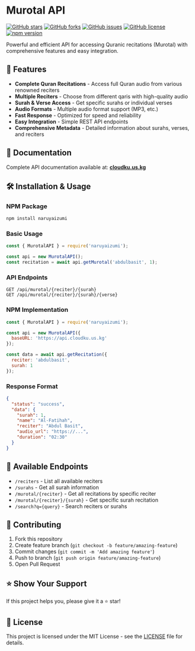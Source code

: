 # Murotal API

[![GitHub stars](https://img.shields.io/github/stars/cloudkuimages/cloudku-murotal-api?style=social)](https://github.com/cloudkuimages/murotal-api/stargazers)
[![GitHub forks](https://img.shields.io/github/forks/cloudkuimages/cloudku-murotal-api?style=social)](https://github.com/cloudkuimages/murotal-api/network/members)
[![GitHub issues](https://img.shields.io/github/issues/cloudkuimages/murotal-api)](https://github.com/cloudkuimages/cloudku-murotal-api/issues)
[![GitHub license](https://img.shields.io/github/license/cloudkuimages/cloudku-murotal-api)](https://github.com/cloudkuimages/cloudku-murotal-api/blob/main/LICENSE)
[![npm version](https://img.shields.io/npm/v/naruyaizumi)](https://www.npmjs.com/package/naruyaizumi)

Powerful and efficient API for accessing Quranic recitations (Murotal) with comprehensive features and easy integration.

## 🚀 Features

- **Complete Quran Recitations** - Access full Quran audio from various renowned reciters
- **Multiple Reciters** - Choose from different qaris with high-quality audio
- **Surah & Verse Access** - Get specific surahs or individual verses
- **Audio Formats** - Multiple audio format support (MP3, etc.)
- **Fast Response** - Optimized for speed and reliability
- **Easy Integration** - Simple REST API endpoints
- **Comprehensive Metadata** - Detailed information about surahs, verses, and reciters

## 📖 Documentation

Complete API documentation available at: **[cloudku.us.kg](https://cloudku.us.kg)**

## 🛠️ Installation & Usage

### NPM Package
```bash
npm install naruyaizumi
```

### Basic Usage
```javascript
const { MurotalAPI } = require('naruyaizumi');

const api = new MurotalAPI();
const recitation = await api.getMurotal('abdulbasit', 1);
```

### API Endpoints
```
GET /api/murotal/{reciter}/{surah}
GET /api/murotal/{reciter}/{surah}/{verse}
```

### NPM Implementation
```javascript
const { MurotalAPI } = require('naruyaizumi');

const api = new MurotalAPI({
  baseURL: 'https://api.cloudku.us.kg'
});

const data = await api.getRecitation({
  reciter: 'abdulbasit',
  surah: 1
});
```

### Response Format
```json
{
  "status": "success",
  "data": {
    "surah": 1,
    "name": "Al-Fatihah",
    "reciter": "Abdul Basit",
    "audio_url": "https://...",
    "duration": "02:30"
  }
}
```

## 🔗 Available Endpoints

- `/reciters` - List all available reciters
- `/surahs` - Get all surah information
- `/murotal/{reciter}` - Get all recitations by specific reciter
- `/murotal/{reciter}/{surah}` - Get specific surah recitation
- `/search?q={query}` - Search reciters or surahs

## 🤝 Contributing

1. Fork this repository
2. Create feature branch (`git checkout -b feature/amazing-feature`)
3. Commit changes (`git commit -m 'Add amazing feature'`)
4. Push to branch (`git push origin feature/amazing-feature`)
5. Open Pull Request

## ⭐ Show Your Support

If this project helps you, please give it a ⭐ star!

## 📄 License

This project is licensed under the MIT License - see the [LICENSE](LICENSE) file for details.
